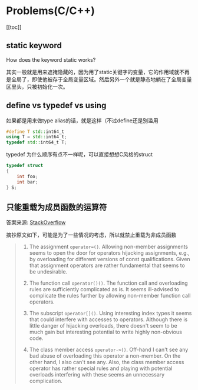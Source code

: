 # Problems(C/C++)

[[toc]]

## static keyword

How does the keyword static works?

其实一般就是用来遮掩隐藏的，因为用了static关键字的变量，它的作用域就不再是全局了，即使他被存于全局变量区域。然后另外一个就是静态地躺在了全局变量区里头，只被初始化一次。

## define vs typedef vs using

如果都是用来做type alias的话，就是这样（不过define还是别滥用

``` cpp
#define T std::int64_t
using T = std::int64_t;
typedef std::int64_t T;
```

typedef 为什么顺序有点不一样呢，可以直接想想C风格的struct

``` c
typedef struct 
{
    int foo;
    int bar;
} S;
```

## 只能重载为成员函数的运算符

答案来源: [StackOverflow](https://stackoverflow.com/questions/1132600/why-can-some-operators-only-be-overloaded-as-member-functions-other-as-friend-f)

摘抄原文如下，可能是为了一些情况的考虑，所以就禁止重载为非成员函数

> 1. The assignment `operator=()`. Allowing non-member assignments seems to open the door for operators hijacking assignments, e.g., by overloading for different versions of const qualifications. Given that assignment operators are rather fundamental that seems to be undesirable.
>
> 2. The function call `operator()()`. The function call and overloading rules are sufficiently complicated as is. It seems ill-advised to complicate the rules further by allowing non-member function call operators.
>
> 3. The subscript `operator[]()`. Using interesting index types it seems that could interfere with accesses to operators. Although there is little danger of hijacking overloads, there doesn't seem to be much gain but interesting potential to write highly non-obvious code.
>
> 4. The class member access `operator->()`. Off-hand I can't see any bad abuse of overloading this operator a non-member. On the other hand, I also can't see any. Also, the class member access operator has rather special rules and playing with potential overloads interfering with these seems an unnecessary complication.

